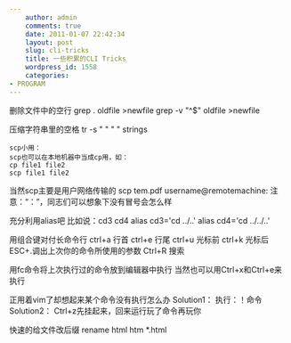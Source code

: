 ```yaml
---
    author: admin
    comments: true
    date: 2011-01-07 22:42:34
    layout: post
    slug: cli-tricks
    title: 一些积累的CLI Tricks
    wordpress_id: 1558
    categories:
- PROGRAM
---
```


删除文件中的空行
    grep . oldfile >newfile
    grep -v "^$" oldfile >newfile


压缩字符串里的空格
    tr -s " " " " strings

    scp小用：
    scp也可以在本地机器中当成cp用，如：
    cp file1 file2
    scp file1 file2
当然scp主要是用户网络传输的
    scp tem.pdf username@remotemachine:
注意：“：”，同志们可以想象下没有冒号会怎么样

充分利用alias吧
比如说：cd3 cd4
    alias cd3='cd ../..'
    alias cd4='cd ../../..'

用组合键对付长命令行
    ctrl+a 行首
    ctrl+e 行尾
    ctrl+u 光标前
    ctrl+k 光标后
    ESC+.调出上次你的命令所使用的参数
    Ctrl+R 搜索

用fc命令将上次执行过的命令放到编辑器中执行
当然也可以用Ctrl+x和Ctrl+e来执行

正用着vim了却想起来某个命令没有执行怎么办
    Solution1： 执行：！命令
    Solution2： Ctrl+z先挂起来，回来运行玩了命令再玩你

快速的给文件改后缀
    rename html htm  *.html

